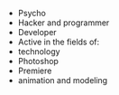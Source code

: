 - Psycho
- Hacker and programmer 
- Developer 
- Active in the fields of:
- technology
- Photoshop
- Premiere
- animation and modeling
